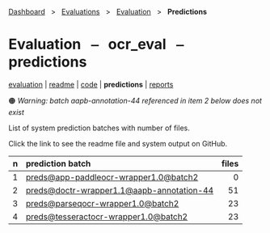 [Dashboard](../../../index.md)  &nbsp; > &nbsp; [Evaluations](../../index.md)  &nbsp; > &nbsp; [Evaluation](../index.md)  &nbsp; > &nbsp; **Predictions** 

# Evaluation &nbsp; ⎯ &nbsp; ocr_eval &nbsp; ⎯ &nbsp; predictions

[evaluation](../index.md) | [readme](../readme_file.md) | [code](../code.md) | **predictions** | [reports](../reports/index.md) 

🟠 *Warning: batch aapb-annotation-44 referenced in item 2 below does not exist*

List of system prediction batches with number of files.

Click the link to see the readme file and system output on GitHub.

| n | prediction batch | files |
| ------: | :------ | ------: |
| 1 | [preds@app-paddleocr-wrapper1.0@batch2](https://github.com/clamsproject/aapb-evaluations/tree/854eeb362d3500232982eda53bda4eb47d76df51/ocr_eval/preds@app-paddleocr-wrapper1.0@batch2) | 0 |
| 2 | [preds@doctr-wrapper1.1@aapb-annotation-44](https://github.com/clamsproject/aapb-evaluations/tree/854eeb362d3500232982eda53bda4eb47d76df51/ocr_eval/preds@doctr-wrapper1.1@aapb-annotation-44) | 51 |
| 3 | [preds@parseqocr-wrapper1.0@batch2](https://github.com/clamsproject/aapb-evaluations/tree/854eeb362d3500232982eda53bda4eb47d76df51/ocr_eval/preds@parseqocr-wrapper1.0@batch2) | 23 |
| 4 | [preds@tesseractocr-wrapper1.0@batch2](https://github.com/clamsproject/aapb-evaluations/tree/854eeb362d3500232982eda53bda4eb47d76df51/ocr_eval/preds@tesseractocr-wrapper1.0@batch2) | 23 |
